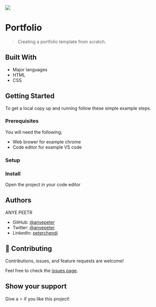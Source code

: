 ![](https://img.shields.io/badge/Microverse-blueviolet)

# Portfolio 

> Creating a portfolio template from scratch.


## Built With

- Major languages
- HTML
- CSS



## Getting Started


To get a local copy up and running follow these simple example steps.

### Prerequisites
You will need the following;
- Web brower for example chrome
- Code editor for example VS code
### Setup

### Install
Open the project in your code editor

## Authors
ANYE PEETR

- GitHub: [@anyepeter](https://github.com/anyepeter)
- Twitter: [@anyepeter](https://twitter.com/home?lang=en)
- LinkedIn: [peterchendi](https://www.linkedin.com/feed/)



## 🤝 Contributing

Contributions, issues, and feature requests are welcome!

Feel free to check the [issues page](https://github.com/anyepeter/Hello_world_microverse/issues).

## Show your support

Give a ⭐️ if you like this project!

